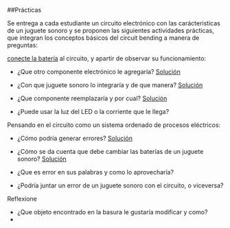 ##Prácticas



Se entrega a cada estudiante un circuito electrónico con las carácteristicas de un juguete sonoro y se proponen las siguientes actividades prácticas, que integran los conceptos básicos del circuit bending a manera de preguntas:


[conecte la batería](solucion001.md) al circuito, y apartir de observar su funcionamiento:

- ¿Que otro componente electrónico le agregaría? [Solución](solupractica001.md)

- ¿Con que juguete sonoro lo integraría y de que manera? [Solución](solupractica100.md)

- ¿Que componente reemplazaría y por cual? [Solución](solupractica200.md)

- ¿Puede usar la luz del LED o la corriente que le llega?

Pensando en el circuito como un sistema ordenado de procesos eléctricos:

- ¿Cómo podría generar errores? [Solución](solupractica400.md)

- ¿Cómo se da cuenta que debe cambiar las baterías de un juguete sonoro? [Solución](solupractica500.md) 

- ¿Que es error en sus palabras y como lo aprovecharía?

- ¿Podría juntar un error de un juguete sonoro con el circuito, o viceversa?

Reflexione

- ¿Que objeto encontrado en la basura le gustaría modificar y como?
- 
























